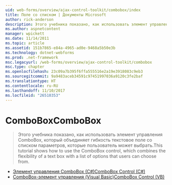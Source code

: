 ```yaml
---
uid: web-forms/overview/ajax-control-toolkit/combobox/index
title: Поле со списком | Документы Microsoft
author: rick-anderson
description: Этого учебника показано, как использовать элемент управления ComboBox, который объединяет гибкость текстовое поле со списком параметров, которые пользователь может выбрать.
ms.author: aspnetcontent
manager: wpickett
ms.date: 11/14/2011
ms.topic: article
ms.assetid: 151b7865-e84a-4965-ad0e-9468a5b50e3b
ms.technology: dotnet-webforms
ms.prod: .net-framework
msc.legacyurl: /web-forms/overview/ajax-control-toolkit/combobox
msc.type: chapter
ms.openlocfilehash: 23c09a7b395f6ffa555516e2a19e3918083c9eb3
ms.sourcegitcommit: 9a9483aceb34591c97451997036a9120c3fe2baf
ms.translationtype: HT
ms.contentlocale: ru-RU
ms.lasthandoff: 11/10/2017
ms.locfileid: "26510353"
---
```

<a name="combobox"></a><span data-ttu-id="39d90-103">ComboBox</span><span class="sxs-lookup"><span data-stu-id="39d90-103">ComboBox</span></span>
====================
> <span data-ttu-id="39d90-104">Этого учебника показано, как использовать элемент управления ComboBox, который объединяет гибкость текстовое поле со списком параметров, которые пользователь может выбрать.</span><span class="sxs-lookup"><span data-stu-id="39d90-104">This tutorial shows how to use the ComboBox control, which combines the flexibility of a text box with a list of options that users can choose from.</span></span>


- [<span data-ttu-id="39d90-105">Элемент управления ComboBox (C#)</span><span class="sxs-lookup"><span data-stu-id="39d90-105">ComboBox Control (C#)</span></span>](how-do-i-use-the-combobox-control-cs.md)
- [<span data-ttu-id="39d90-106">ComboBox-элемент управления (Visual Basic)</span><span class="sxs-lookup"><span data-stu-id="39d90-106">ComboBox Control (VB)</span></span>](how-do-i-use-the-combobox-control-vb.md)
